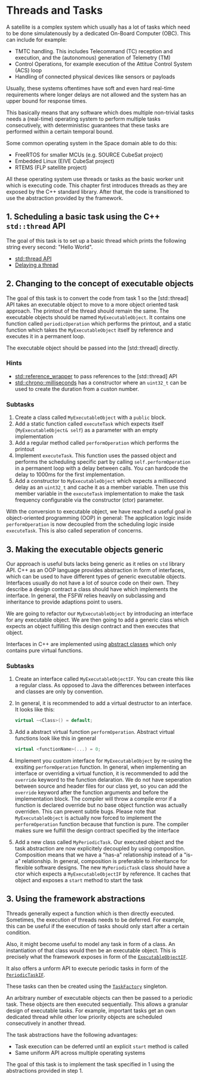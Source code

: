 # Threads and Tasks

A satellite is a complex system which usually has a lot of tasks which need to be done
simulatenously by a dedicated On-Board Computer (OBC). This can include for example:

- TMTC handling. This includes Telecommand (TC) reception and execution, and the (autonomous)
  generation of Telemetry (TM)
- Control Operations, for example execution of the Attitue Control System (ACS) loop
- Handling of connected physical devices like sensors or payloads

Usually, these systems oftentimes have soft and even hard real-time requirements where longer delays
are not allowed and the system has an upper bound for response times.

This basically means that any software which does multiple non-trivial tasks needs a
(real-time) operating system to perform multiple tasks consecutively, with deterministisc
guarantees that these tasks are performed within a certain temporal bound.

Some common operating system in the Space domain able to do this:

- FreeRTOS for smaller MCUs (e.g. SOURCE CubeSat project)
- Embedded Linux (EIVE CubeSat project)
- RTEMS (FLP satellite project)

All these operating system use threads or tasks as the basic worker unit which is executing code.
This chapter first introduces threads as they are exposed by the C++ standard library.
After that, the code is transitioned to use the abstraction provided by the framework.

## 1. Scheduling a basic task using the C++ `std::thread` API

The goal of this task is to set up a basic thread which prints the following
string every second: "Hello World".

 - [std::thread API](https://en.cppreference.com/w/cpp/thread/thread)
 - [Delaying a thread](https://en.cppreference.com/w/cpp/thread/sleep_for)

## 2. Changing to the concept of executable objects

The goal of this task is to convert the code from task 1 so the [std::thread] API takes an
executable object to move to a more object oriented task approach. The printout of the thread
should remain the same. The executable objects should be named `MyExecutableObject`. It contains
one function called `periodicOperation` which performs the printout, and a static function which
takes the `MyExecutableObject` itself by reference and executes it in a permanent loop.

The executable object should be passed into the [std::thread] directly.

### Hints

 - [std::reference_wrapper](https://en.cppreference.com/w/cpp/utility/functional/reference_wrapper)
    to pass references to the [std::thread] API
 - [std::chrono::milliseconds](https://en.cppreference.com/w/cpp/chrono/duration) has a constructor
    where an `uint32_t` can be used to create the duration from a custon number.

### Subtasks

  1. Create a class called `MyExecutableObject` with a `public` block.
  2. Add a static function called `executeTask` which expects itself (`MyExecutableObject& self`) as
     a parameter with an empty implementation
  3. Add a regular method called `performOperation` which performs the printout
  4. Implement `executeTask`. This function uses the passed object and performs the scheduling
     specific part by calling `self.performOperation` in a permanent loop with a delay between
     calls. You can hardcode the delay to 1000ms for the first implementation.
  5. Add a constructor to `MyExecutableObject` which expects a millisecond delay
     as an `uint32_t` and cache it as a member variable. Then use this member
     variable in the `executeTask` implementation to make the task frequency configurable via the
     constructor (ctor) parameter.

With the conversion to executable object, we have reached a useful goal in object-oriented
programming (OOP) in general: The application logic inside `performOperation` is now decoupled
from the scheduling logic inside `executeTask`. This is also called seperation of concerns.

## 3. Making the executable objects generic

Our approach is useful buts lacks being generic as it relies on `std` library API. C++ as an OOP
language provides abstraction in form of interfaces, which can be used to have different types of
generic executable objects. Interfaces usually do not have a lot of source code on their own. They
describe a design contract a class should have which implements the interface. In general, the FSFW
relies heavily on subclassing and inheritance to provide adaptions point to users.

We are going to refactor our `MyExecutableObject` by introducing an interface for any executable
object. We are then going to add a generic class which expects an object fulfilling this design
contract and then executes that object.

Interfaces in C++ are implemented using
[abstract classes](https://en.cppreference.com/w/cpp/language/abstract_class) which only contains
pure virtual functions.

### Subtasks

 1. Create an interface called `MyExecutableObjectIF`. You can create this like a regular class.
    As opposed to Java the differences between interfaces and classes are only by convention.
 2. In general, it is recommended to add a virtual destructor to an interface. It looks like this:
    ```cpp
    virtual ~<Class>() = default;
    ```
 3. Add a abstract virtual function `performOperation`.
    Abstract virtual functions look like this in general

    ```cpp
    virtual <functionName>(...) = 0;
    ```
 4. Implement you custom interface for `MyExecutableObject` by re-using the exsiting
    `performOperation` function. In general, when implementing
    an interface or overriding a virtual function, it is recommended to add the `override` keyword
    to the function delaration. We do not have seperation between source and header files for
    our class yet, so you can add the `override` keyword after the function arguments and before
    the implementation block. The compiler will throw a compile error if a function is declared
    override but no base object function was actually overriden. This can prevent subtle bugs.
    Please note that `MyExecutableObject` is actually now forced to implement the
    `performOperation` function because that function is pure. The compiler makes sure we fulfill
    the design contract specified by the interface
 5. Add a new class called `MyPeriodicTask`. Our executed object and the task abstraction
    are now explicitely decoupled by using composition. Composition means that we have
    a "has-a" relationship instead of a "is-a" relationship. In general, composition is preferable
    to inheritance for flexible software designs. The new `MyPeriodicTask` class should
    have a ctor which expects a `MyExecutableObjectIF` by reference. It caches that object
    and exposes a `start` method to start the task

## 3. Using the framework abstractions

Threads generally expect a function which is then directly executed.
Sometimes, the execution of threads needs to be deferred. For example, this can be useful
if the execution of tasks should only start after a certain condition.

Also, it might become useful to model any task in form of a class. An instantiation
of that class would then be an executable object. This is precisely what the framework
exposes in form of the [`ExecutableObjectIF`](https://documentation.irs.uni-stuttgart.de/fsfw/development/api/task.html).

It also offers a unform API to execute periodic tasks in form of the
[`PeriodicTaskIF`](https://egit.irs.uni-stuttgart.de/fsfw/fsfw/src/branch/master/src/fsfw/tasks/PeriodicTaskIF.h).

These tasks can then be created using the
[`TaskFactory`](https://egit.irs.uni-stuttgart.de/fsfw/fsfw/src/branch/master/src/fsfw/tasks/TaskFactory.h) singleton.

An arbitrary number of executable objects can then be passed to a periodic task. These objects
are then executed sequentially. This allows a granular design of executable tasks.
For example, important tasks get an own dedicated thread while other low priority objects are
scheduled consecutively in another thread.

The task abstractions have the following advantages:

- Task execution can be deferred until an explicit `start` method is called
- Same uniform API across multiple operating systems

The goal of this task is to implement the task specified in 1 using the
abstractions provided in step 1.
